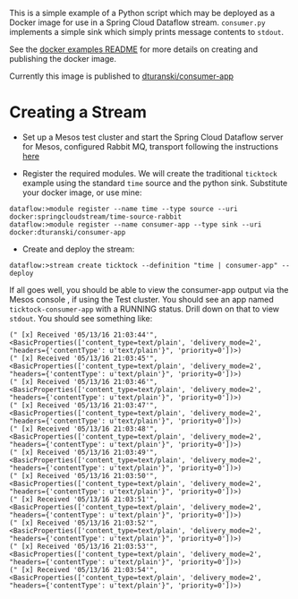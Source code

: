 This is a simple example of a Python script which may be deployed as a Docker image for use in a Spring Cloud Dataflow
stream. `consumer.py` implements a simple sink which simply prints message contents to `stdout`.

See the [docker examples README](../README.md) for more details on creating and publishing the docker image.


Currently this image is published to [dturanski/consumer-app](https://hub.docker.com/r/dturanski/consumer-app/)

Creating a Stream
=================

* Set up a Mesos test cluster and start the Spring Cloud Dataflow server for Mesos, configured Rabbit MQ, transport following the instructions [here](http://docs.spring.io/spring-cloud-dataflow-server-mesos/docs/current-SNAPSHOT/reference/htmlsingle/#_deploying_streams_on_mesos_and_marathon)

* Register the required modules. We will create the traditional `ticktock` example using the standard `time` source and the python sink.
Substitute your docker image, or use mine:

````
dataflow:>module register --name time --type source --uri docker:springcloudstream/time-source-rabbit
dataflow:>module register --name consumer-app --type sink --uri docker:dturanski/consumer-app
````

* Create and deploy the stream:

````
dataflow:>stream create ticktock --definition "time | consumer-app" --deploy
````
If all goes well, you should be able to view the consumer-app output via the Mesos console [](http://192.168.33.10:5050), if using the Test cluster.
You should see an app named `ticktock-consumer-app` with a RUNNING status. Drill down on that to view `stdout`. You should see something like:

````
(" [x] Received '05/13/16 21:03:44'", <BasicProperties(['content_type=text/plain', 'delivery_mode=2', "headers={'contentType': u'text/plain'}", 'priority=0'])>)
(" [x] Received '05/13/16 21:03:45'", <BasicProperties(['content_type=text/plain', 'delivery_mode=2', "headers={'contentType': u'text/plain'}", 'priority=0'])>)
(" [x] Received '05/13/16 21:03:46'", <BasicProperties(['content_type=text/plain', 'delivery_mode=2', "headers={'contentType': u'text/plain'}", 'priority=0'])>)
(" [x] Received '05/13/16 21:03:47'", <BasicProperties(['content_type=text/plain', 'delivery_mode=2', "headers={'contentType': u'text/plain'}", 'priority=0'])>)
(" [x] Received '05/13/16 21:03:48'", <BasicProperties(['content_type=text/plain', 'delivery_mode=2', "headers={'contentType': u'text/plain'}", 'priority=0'])>)
(" [x] Received '05/13/16 21:03:49'", <BasicProperties(['content_type=text/plain', 'delivery_mode=2', "headers={'contentType': u'text/plain'}", 'priority=0'])>)
(" [x] Received '05/13/16 21:03:50'", <BasicProperties(['content_type=text/plain', 'delivery_mode=2', "headers={'contentType': u'text/plain'}", 'priority=0'])>)
(" [x] Received '05/13/16 21:03:51'", <BasicProperties(['content_type=text/plain', 'delivery_mode=2', "headers={'contentType': u'text/plain'}", 'priority=0'])>)
(" [x] Received '05/13/16 21:03:52'", <BasicProperties(['content_type=text/plain', 'delivery_mode=2', "headers={'contentType': u'text/plain'}", 'priority=0'])>)
(" [x] Received '05/13/16 21:03:53'", <BasicProperties(['content_type=text/plain', 'delivery_mode=2', "headers={'contentType': u'text/plain'}", 'priority=0'])>)
(" [x] Received '05/13/16 21:03:54'", <BasicProperties(['content_type=text/plain', 'delivery_mode=2', "headers={'contentType': u'text/plain'}", 'priority=0'])>)
````





